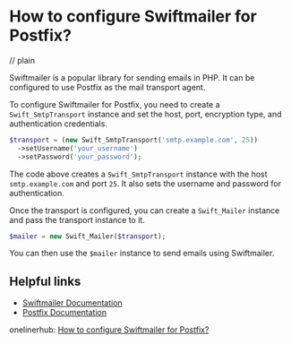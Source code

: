 # How to configure Swiftmailer for Postfix?
// plain

Swiftmailer is a popular library for sending emails in PHP. It can be configured to use Postfix as the mail transport agent.

To configure Swiftmailer for Postfix, you need to create a `Swift_SmtpTransport` instance and set the host, port, encryption type, and authentication credentials.

```php
$transport = (new Swift_SmtpTransport('smtp.example.com', 25))
  ->setUsername('your_username')
  ->setPassword('your_password');
```

The code above creates a `Swift_SmtpTransport` instance with the host `smtp.example.com` and port `25`. It also sets the username and password for authentication.

Once the transport is configured, you can create a `Swift_Mailer` instance and pass the transport instance to it.

```php
$mailer = new Swift_Mailer($transport);
```

You can then use the `$mailer` instance to send emails using Swiftmailer.

## Helpful links

- [Swiftmailer Documentation](https://swiftmailer.symfony.com/docs/introduction.html)
- [Postfix Documentation](http://www.postfix.org/documentation.html)

onelinerhub: [How to configure Swiftmailer for Postfix?](https://onelinerhub.com/php-swiftmailer/how-to-configure-swiftmailer-for-postfix)